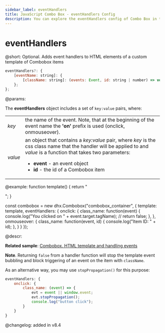 ```yaml
---
sidebar_label: eventHandlers
title: JavaScript Combo Box - eventHandlers Config 
description: You can explore the eventHandlers config of Combo Box in the documentation of the DHTMLX JavaScript UI library. Browse developer guides and API reference, try out code examples and live demos, and download a free 30-day evaluation version of DHTMLX Suite.
---
```


# eventHandlers

@short: Optional. Adds event handlers to HTML elements of a custom template of Combobox items

~~~js
eventHandlers?: {
    [eventName: string]: {
        [className: string]: (events: Event, id: string | number) => void | boolean; 
    };
};
~~~

@params:

The **eventHandlers** object includes a set of `key:value` pairs, where:

<table>
    <tbody>
        <tr>
            <td><i>key</i></td>
            <td> the name of the event. Note, that at the beginning of the event name the <b>'on'</b> prefix is used (onclick, onmouseover).</td>
        </tr>
		<tr>
            <td><i>value</i></td>
            <td>an object that contains a <i>key:value</i> pair, where <i>key</i> is the css class name that the handler will be applied to and <i>value</i> is a function that takes two parameters:<ul><li><b>event</b> - an event object</li><li><b>id</b> - the id of a Combobox item</li></ul></td>
        </tr>
    </tbody>
</table>

@example:
function template() {
    return "<div className='class_name'></div>";
}

const combobox  = new dhx.Combobox("combobox_container", {
    template: template,
    eventHandlers: {
        onclick: {
            class_name: function(event) {
                console.log("You clicked on " + event.target.tagName);
                // return false;
            },
        },
        onmouseover: {
            class_name: function(event, id) {
                console.log("Item ID: " + id);
            },
        }
    }
});

@descr:

**Related sample**: [Combobox. HTML template and handling events](https://snippet.dhtmlx.com/00955xwq)

**Note**. Returning `false` from a handler function will stop the template event bubbling and block triggering of an event on the item with `className`.

As an alternative way, you may use `stopPropagation()` for this purpose:

~~~js
eventHandlers: {
    onclick: {
        class_name: (event) => {                              
            evt = event || window.event;
            evt.stopPropagation();
            console.log("button click");
        }
    }
}
~~~

@changelog: added in v8.4



